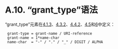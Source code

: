 A.10. “grant_type”语法
===========================
“grant_type”元素在[4.1.3](../Section04/4.1.3.md)、[4.3.2](../Section04/4.3.2.md)、[4.4.2](../Section04/4.4.2.md)、[4.5](../Section04/4.5.md)和[6](../Section06/6.md)中定义：

     grant-type = grant-name / URI-reference
     grant-name = 1*name-char
     name-char  = "-" / "." / "_" / DIGIT / ALPHA
